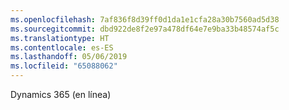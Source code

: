 ```yaml
---
ms.openlocfilehash: 7af836f8d39ff0d1da1e1cfa28a30b7560ad5d38
ms.sourcegitcommit: dbd922de8f2e97a478df64e7e9ba33b48574af5c
ms.translationtype: HT
ms.contentlocale: es-ES
ms.lasthandoff: 05/06/2019
ms.locfileid: "65088062"
---
```

Dynamics 365 (en línea)